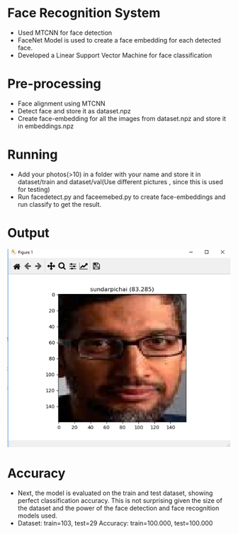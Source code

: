 # Face Recognition System
 - Used MTCNN for face detection
 - FaceNet Model is used to create a face embedding for each detected face.
 - Developed a Linear Support Vector Machine for face classification

# Pre-processing
 - Face alignment using MTCNN
 - Detect face and store it as dataset.npz
 - Create face-embedding for all the images from dataset.npz and store it in embeddings.npz

# Running 
 - Add your photos(>10) in a folder with your name and store it in dataset/train and dataset/val(Use different pictures , since this is used for testing)
 - Run facedetect.py and faceemebed.py to create face-embeddings and run classify to get the result.

# Output

![Screenshot](screenshot.PNG)

# Accuracy
- Next, the model is evaluated on the train and test dataset, showing perfect classification accuracy. This is not surprising given the size of the dataset and the power of the face detection and face recognition models used.
- Dataset: train=103, test=29
Accuracy: train=100.000, test=100.000
